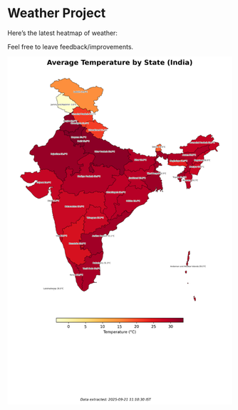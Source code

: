 # Weather Project

Here’s the latest heatmap of weather:

Feel free to leave feedback/improvements.

![India Heatmap](docs/assets/india_heatmap.png?v=CF8FD0)
